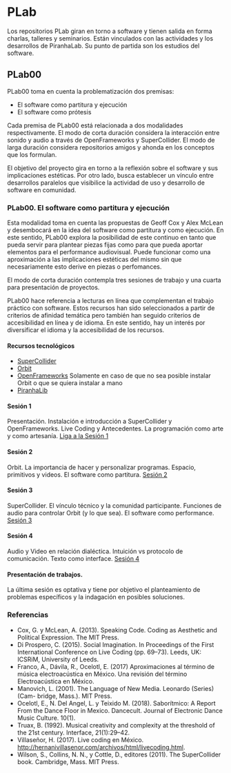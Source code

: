 # PLab

Los repositorios PLab giran en torno a software y tienen salida en forma charlas, talleres y seminarios. Están vinculados con las actividades y los desarrollos de PiranhaLab. Su punto de partida son los estudios del software. 

## PLab00

PLab00 toma en cuenta la problematización dos premisas:

- El software como partitura y ejecución
- El software como prótesis 

Cada premisa de PLab00 está relacionada a dos modalidades respectivamente. El modo de corta duración considera la interacción entre sonido y audio a través de OpenFrameworks y SuperCollider. El modo de larga duración considera repositorios amigos y ahonda en los conceptos que los formulan. 

El objetivo del proyecto gira en torno a la reflexión sobre el software y sus implicaciones estéticas. Por otro lado, busca establecer un vínculo entre desarrollos paralelos que visibilice la actividad de uso y desarrollo de software en comunidad.
   
### PLab00. El software como partitura y ejecución
   
Esta modalidad toma en cuenta las propuestas de Geoff Cox y Alex McLean y desembocará en la idea del software como partitura y como ejecución. En este sentido, PLab00 explora la posibilidad de este continuo en tanto que pueda servir para plantear piezas fijas como para que pueda aportar elementos para el performance audiovisual. Puede funcionar como una aproximación a las implicaciones estéticas del mismo sin que necesariamente esto derive en piezas o perfomances.

El modo de corta duración contempla tres sesiones de trabajo y una cuarta para presentación de proyectos. 

PLab00 hace referencia a lecturas en línea que complementan el trabajo práctico con software. Estos recursos han sido seleccionados a partir de criterios de afinidad temática pero también han seguido criterios de accesibilidad en línea y de idioma. En este sentido, hay un interés por diversificar el idioma y la accesibilidad de los recursos.

#### Recursos tecnológicos

- [SuperCollider](https://supercollider.github.io/)
- [Orbit](https://github.com/EmilioOcelotl/Orbit)
- [OpenFrameworks](https://openframeworks.cc/) Solamente en caso de que no sea posible instalar Orbit o que se quiera instalar a mano
- [PiranhaLib](https://github.com/EmilioOcelotl/PiranhaLib)

#### Sesión 1

Presentación.
Instalación e introducción a SuperCollider y OpenFrameworks.
Live Coding y Antecedentes.
La programación como arte y como artesanía.
[Liga a la Sesión 1](https://github.com/EmilioOcelotl/PLab00/tree/master/corto/s-1)

#### Sesión 2

Orbit. La importancia de hacer y personalizar programas. 
Espacio, primitivos y videos.
El software como partitura.
[Sesión 2](tree/master/corto/s-2)

#### Sesión 3

SuperCollider. El vínculo técnico y la comunidad participante. 
Funciones de audio para controlar Orbit (y lo que sea).
El software como performance. 
[Sesión 3](tree/master/corto/s-3)

#### Sesión 4

Audio y Video en relación dialéctica.
Intuición vs protocolo de comunicación.
Texto como interface. 
[Sesión 4](tree/master/corto/s-4)    	      	 

#### Presentación de trabajos. 

La última sesión es optativa y tiene por objetivo el planteamiento de problemas específicos y la indagación en posibles soluciones. 

### Referencias

- Cox, G. y McLean, A. (2013). Speaking Code. Coding as Aesthetic and Political Expression. The MIT Press.
- Di Prospero, C. (2015). Social Imagination. In Proceedings of the First International Conference on Live Coding (pp. 69–73). Leeds, UK: ICSRiM, University of Leeds.
- Franco, A., Dávila, R., Ocelotl, E. (2017) Aproximaciones al término de música electroacústica en México. Una revisión del término Electroacústica en México. 
- Manovich, L. (2001). The Language of New Media. Leonardo (Series) (Cam- bridge, Mass.). MIT Press.
- Ocelotl, E., N. Del Angel, L. y Teixido M. (2018). Saborítmico: A Report From the Dance Floor in Mexico. Dancecult. Journal of Electronic Dance Music Culture. 10(1). 
- Truax, B. (1992). Musical creativity and complexity at the threshold of the 21st century. Interface, 21(1):29–42.
- Villaseñor, H. (2017). Live coding en México. http://hernanivillasenor.com/archivos/html/livecoding.html.
- Wilson, S., Collins, N. N., y Cottle, D., editores (2011). The SuperCollider book. Cambridge, Mass. MIT Press.
